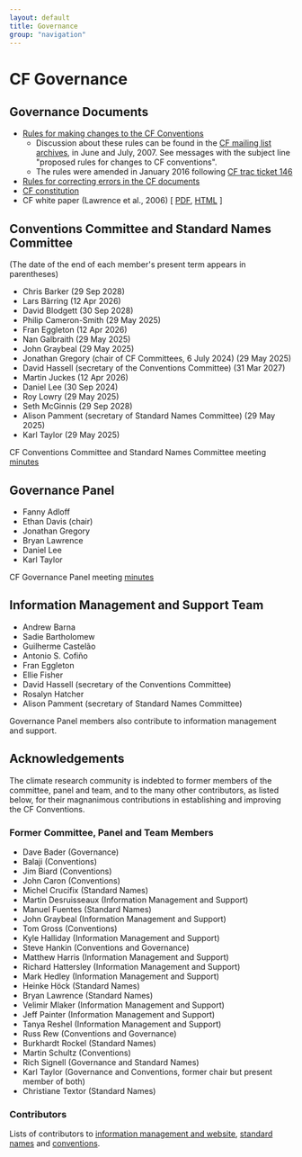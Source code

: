```yaml
---
layout: default
title: Governance
group: "navigation"
---
```


# CF Governance

## Governance Documents

* [Rules for making changes to the CF Conventions][rules]
  * Discussion about these rules can be found in the [CF mailing list archives][mail], in June and July, 2007. See messages with the subject line "proposed rules for changes to CF conventions".
  * The rules were amended in January 2016 following [CF trac ticket 146][ticket146]
* [Rules for correcting errors in the CF documents][errors]
* [CF constitution](./constitution.md)
* CF white paper (Lawrence et al., 2006)  \[ [PDF][pdf], [HTML][html] \]
 
## Conventions Committee and Standard Names Committee

(The date of the end of each member's present term appears in parentheses)

* Chris Barker (29 Sep 2028)
* Lars Bärring (12 Apr 2026)
* David Blodgett (30 Sep 2028)
* Philip Cameron-Smith (29 May 2025)
* Fran Eggleton (12 Apr 2026)  
* Nan Galbraith (29 May 2025)
* John Graybeal (29 May 2025)
* Jonathan Gregory (chair of CF Committees, 6 July 2024) (29 May 2025)
* David Hassell (secretary of the Conventions Committee) (31 Mar 2027)
* Martin Juckes (12 Apr 2026)
* Daniel Lee (30 Sep 2024)
* Roy Lowry (29 May 2025)
* Seth McGinnis (29 Sep 2028)
* Alison Pamment (secretary of Standard Names Committee) (29 May 2025)
* Karl Taylor (29 May 2025)
 
CF Conventions Committee and Standard Names Committee meeting [minutes](Committees/Conventions_and_Standard_Names/meeting-minutes.md)

## Governance Panel

* Fanny Adloff
* Ethan Davis (chair)
* Jonathan Gregory
* Bryan Lawrence
* Daniel Lee
* Karl Taylor

CF Governance Panel meeting [minutes](Governance/GovPanel/meeting-minutes.md)

## Information Management and Support Team

* Andrew Barna
* Sadie Bartholomew
* Guilherme Castelão
* Antonio S. Cofiño
* Fran Eggleton
* Ellie Fisher
* David Hassell (secretary of the Conventions Committee)
* Rosalyn Hatcher
* Alison Pamment (secretary of Standard Names Committee)

Governance Panel members also contribute to information management and support.

## Acknowledgements

The climate research community is indebted to former members of the committee, panel and team, and to the many other contributors, as listed below, for their magnanimous contributions in establishing and improving the CF Conventions.

### Former Committee, Panel and Team Members

* Dave Bader (Governance)
* Balaji (Conventions)
* Jim Biard (Conventions)
* John Caron (Conventions)
* Michel Crucifix (Standard Names)
* Martin Desruisseaux (Information Management and Support)
* Manuel Fuentes (Standard Names)
* John Graybeal (Information Management and Support)
* Tom Gross (Conventions)
* Kyle Halliday (Information Management and Support)
* Steve Hankin (Conventions and Governance)
* Matthew Harris (Information Management and Support)
* Richard Hattersley (Information Management and Support)
* Mark Hedley (Information Management and Support)
* Heinke Höck (Standard Names)
* Bryan Lawrence (Standard Names)
* Velimir Mlaker (Information Management and Support)
* Jeff Painter (Information Management and Support)
* Tanya Reshel (Information Management and Support)
* Russ Rew (Conventions and Governance)
* Burkhardt Rockel (Standard Names)
* Martin Schultz (Conventions)
* Rich Signell (Governance and Standard Names)
* Karl Taylor (Governance and Conventions, former chair but present member of both)
* Christiane Textor (Standard Names)

### Contributors

Lists of contributors to [information management and website](infomgmt_contributors.md), [standard names](./Data/cf-standard-names/docs/standard-name-contributors.html) and [conventions](conventions_contributors.md).

[rules]: rules.md
[errors]: errors.md
[mail]: https://mailman.cgd.ucar.edu/pipermail/cf-metadata
[html]: Data/cf-documents/cf-governance/cf2_whitepaper_final.html
[pdf]:  Data/cf-documents/cf-governance/cf2_whitepaper_final.pdf
[ticket146]: http://cfconventions.org/Data/Trac-tickets/146.html
